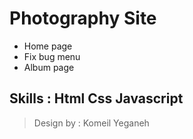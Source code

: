 # Photography Site

- Home page
- Fix bug menu
- Album page


## Skills : Html Css Javascript

> Design by : Komeil Yeganeh
